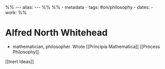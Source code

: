 %% ---
alias: 
--- %%
%% - metadata
	- tags: #on/philosophy 
	- dates: 
	- work: %%

# Alfred North Whitehead
- mathematician, philosopher. Wrote [[Principia Mathematica]]
[[Process Philosophy]]

[[Inert Ideas]]